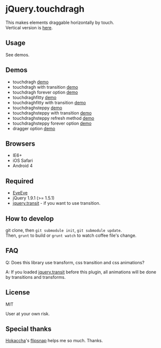 # jQuery.touchdragh

This makes elements draggable horizontally by touch.  
Vertical version is [here](https://github.com/Takazudo/jQuery.touchdragv).

## Usage

See demos.

## Demos

* touchdragh [demo](http://takazudo.github.io/jQuery.touchdragh/demos/touchdragh/)
* touchdragh with transition [demo](http://takazudo.github.io/jQuery.touchdragh/demos/touchdragh_transit/)
* touchdragh forever option [demo](http://takazudo.github.io/jQuery.touchdragh/demos/touchdragh_forever/)
* touchdraghfitty [demo](http://takazudo.github.io/jQuery.touchdragh/demos/touchdraghfitty/)
* touchdraghfitty with transition [demo](http://takazudo.github.io/jQuery.touchdragh/demos/touchdraghfitty_transit/)
* touchdraghsteppy [demo](http://takazudo.github.io/jQuery.touchdragh/demos/3/)
* touchdraghsteppy with transition [demo](http://takazudo.github.io/jQuery.touchdragh/demos/touchdraghsteppy_transit/)
* touchdraghsteppy refresh method [demo](http://takazudo.github.io/jQuery.touchdragh/demos/touchdraghsteppy_refresh/)
* touchdraghsteppy forever option [demo](http://takazudo.github.io/jQuery.touchdragh/demos/touchdraghsteppy_forever/)
* dragger option [demo](http://takazudo.github.io/jQuery.touchdragh/demos/dragger/)

## Browsers

* IE6+
* iOS Safari
* Android 4

## Required

* [EveEve](https://github.com/Takazudo/EveEve)
* jQuery 1.9.1 (>= 1.5.1)
* [jquery.transit](http://ricostacruz.com/jquery.transit/) - if you want to use transition.

## How to develop

git clone, then `git submodule init`, `git submodule update`.  
Then, `grunt` to build or `grunt watch` to watch coffee file's change.

## FAQ

Q: Does this library use transform, css transition and css animations?

A: If you loaded [jquery.transit](http://ricostacruz.com/jquery.transit/) before this plugin, all animations will be done by transitions and transforms.

## License

MIT

User at your own risk.

## Special thanks

[Hokaccha](https://github.com/hokaccha)'s [flipsnap](https://github.com/pxgrid/js-flipsnap/) helps me so much. Thanks.


